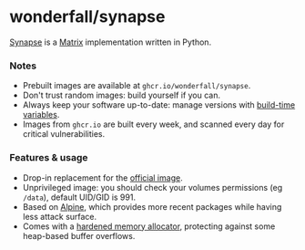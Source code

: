 # wonderfall/synapse

[Synapse](https://github.com/matrix-org/synapse) is a [Matrix](https://matrix.org/) implementation written in Python.

### Notes
- Prebuilt images are available at `ghcr.io/wonderfall/synapse`.
- Don't trust random images: build yourself if you can.
- Always keep your software up-to-date: manage versions with [build-time variables](https://github.com/Wonderfall/docker-synapse/blob/main/Dockerfile#L1-L4).
- Images from `ghcr.io` are built every week, and scanned every day for critical vulnerabilities.

### Features & usage
- Drop-in replacement for the [official image](https://github.com/matrix-org/synapse/tree/develop/docker).
- Unprivileged image: you should check your volumes permissions (eg `/data`), default UID/GID is 991.
- Based on [Alpine](https://alpinelinux.org/), which provides more recent packages while having less attack surface.
- Comes with a [hardened memory allocator](https://github.com/GrapheneOS/hardened_malloc), protecting against some heap-based buffer overflows.
